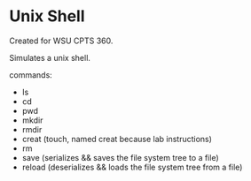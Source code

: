 # Unix Shell

Created for WSU CPTS 360.

Simulates a unix shell.

commands:
- ls
- cd
- pwd
- mkdir
- rmdir
- creat     (touch, named creat because lab instructions)
- rm
- save      (serializes && saves the file system tree to a file)
- reload    (deserializes && loads the file system tree from a file)

